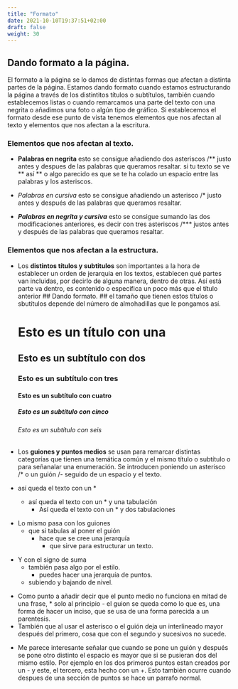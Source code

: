 ```yaml
---
title: "Formato"
date: 2021-10-10T19:37:51+02:00
draft: false
weight: 30
---
```


## Dando formato a la página.

El formato a la página se lo damos de distintas formas que afectan a distinta partes de la página. Estamos dando formato cuando estamos estructurando la página a través de los distintitos títulos o subtítulos, también cuando establecemos listas o cuando remarcamos una parte del texto con una negrita o añadimos una foto o algún tipo de gráfico. 
Si establecemos el formato desde ese punto de vista tenemos elementos que nos afectan al texto y elementos que nos afectan a la escritura. 

### Elementos que nos afectan al texto.

* **Palabras en negrita** esto se consigue añadiendo dos asteriscos /** justo antes y despues de las palabras que queramos resaltar. si tu texto se ve ** así ** o algo parecido es que se te ha colado un espacio entre las palabras y los asteriscos.

* *Palabras en cursiva* esto se consigue añadiendo un asterisco /* justo antes y después de las palabras que queramos resaltar.

* ***Palabras en negrita y cursiva*** esto se consigue sumando las dos modificaciones anteriores, es decir con tres asteriscos /*** justos antes y después de las palabras que queramos resaltar. 



### Elementos que nos afectan a la estructura.

* Los **distintos títulos y subtitulos** son importantes a la hora de establecer un orden de jerarquia en los textos, establecen qué partes van incluidas, por decirlo de alguna manera, dentro de otras. Así está parte va dentro, es contenido o especifica un poco más que el título anterior ## Dando formato. ## el tamaño que tienen estos títulos o sbutítulos depende del número de almohadillas que le pongamos así.
    # Esto es un título con una #
    ## Esto es un subtítulo con dos ##
    ### Esto es un subtítulo con tres ###
    #### Esto es un subtítulo con cuatro ####
    ##### Esto es un subtítulo con cinco #####
    ###### Esto es un subtítulo con seis ######

* Los **guiones y puntos medios** se usan para remarcar distintas categorías que tienen una temática común y el mismo título o subtítulo o para señanalar una enumeración. Se introducen poniendo un asterisco /* o un guión /- seguido de un espacio y el texto. 
* así queda el texto con un *
    * así queda el texto con un * y una tabulación
        * Así queda el texto con un * y dos tabulaciones 

- Lo mismo pasa con los guiones
    - que si tabulas al poner el guión
        - hace que se cree una jerarquía
            - que sirve para estructurar un texto.

+ Y con el signo de suma
    + también pasa algo por el estilo.
        + puedes hacer una jerarquía de puntos.
    + subiendo y bajando de nivel.

- Como punto a añadir decir que el punto medio no funciona en mitad de una frase, * solo al principio - el guion se queda como lo que es, una forma de hacer un inciso, que se usa de una forma parecida a un parentesis.
- También que al usar el asterisco o el guión deja un interlineado mayor después del primero, cosa que con el segundo y sucesivos no sucede. 
+ Me parece interesante señalar que cuando se pone un guión y después se pone otro distinto el espacio es mayor que si se pusieran dos del mismo estilo. Por ejemplo en los dos primeros puntos estan creados por un - y este, el tercero, esta hecho con un +. 
Esto también ocurre cuando despues de una sección de puntos se hace un parrafo normal.  


